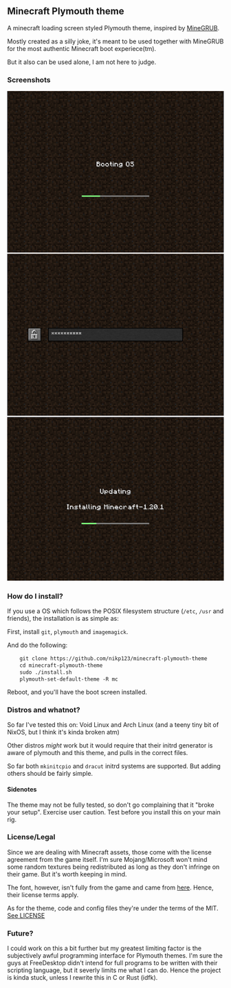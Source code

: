 Minecraft Plymouth theme
------------------------

A minecraft loading screen styled Plymouth theme, inspired by
[MineGRUB](https://github.com/Lxtharia/minegrub-theme).

Mostly created as a silly joke, it's meant to be used together
with MineGRUB for the most authentic Minecraft boot experiece(tm).

But it also can be used alone, I am not here to judge.


### Screenshots

![booting.png](screenshots/booting.png)
![password.png](screenshots/password.png)
![updates.png](screenshots/updates.png)


### How do I install?

If you use a OS which follows the POSIX filesystem structure (``/etc``, ``/usr`` and friends), the installation is as simple as:

First, install ``git``, ``plymouth`` and ``imagemagick``.

And do the following:

```
    git clone https://github.com/nikp123/minecraft-plymouth-theme
    cd minecraft-plymouth-theme
    sudo ./install.sh
    plymouth-set-default-theme -R mc
```

Reboot, and you'll have the boot screen installed.


### Distros and whatnot?

So far I've tested this on:
Void Linux and Arch Linux (and a teeny tiny bit of NixOS, but I think it's kinda broken atm)

Other distros *might* work but it would require that their initrd generator is aware of plymouth and this theme, and pulls in the correct files.

So far both ``mkinitcpio`` and ``dracut`` initrd systems are supported. But adding others should be fairly simple.


#### Sidenotes

The theme may not be fully tested, so don't go complaining that it "broke your
setup". Exercise user caution. Test before you install this on your main rig.


### License/Legal

Since we are dealing with Minecraft assets, those come with the license agreement
from the game itself. I'm sure Mojang/Microsoft won't mind some random textures
being redistributed as long as they don't infringe on their game. But it's worth
keeping in mind.

The font, however, isn't fully from the game and came from
[here](https://github.com/IdreesInc/Minecraft-Font/blob/main/Minecraft.otf).
Hence, their license terms apply.

As for the theme, code and config files they're under the terms of the MIT.
[See LICENSE](LICENSE)


### Future?

I could work on this a bit further but my greatest limiting factor is the
subjectively awful programming interface for Plymouth themes. I'm sure the guys
at FreeDesktop didn't intend for full programs to be written with their scripting
language, but it severly limits me what I can do. Hence the project is kinda
stuck, unless I rewrite this in C or Rust (idfk).

